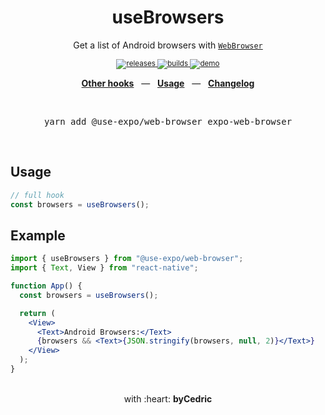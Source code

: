 <div align="center">
    <h1>useBrowsers</h1>
    <p>Get a list of Android browsers with <a href="https://docs.expo.io/versions/latest/sdk/webbrowser/"><code>WebBrowser</code></a></p>
    <sup>
        <a href="https://github.com/bycedric/use-expo/releases">
            <img src="https://img.shields.io/github/release/byCedric/use-expo/all.svg?style=flat-square" alt="releases" />
        </a>
        <a href="https://github.com/bycedric/use-expo/actions">
            <img src="https://img.shields.io/github/workflow/status/byCedric/use-expo/Packages/master.svg?style=flat-square" alt="builds" />
        </a>
        <a href="https://exp.host/@bycedric/use-expo">
            <img src="https://img.shields.io/badge/demo-expo.io-lightgrey.svg?style=flat-square" alt="demo" />
        </a>
    </sup>
    <br />
    <p align="center">
        <a href="https://github.com/byCedric/use-expo#readme"><b>Other hooks</b></a>
        &nbsp;&nbsp;&mdash;&nbsp;&nbsp;
        <a href="https://github.com/byCedric/use-expo#usage"><b>Usage</b></a>
        &nbsp;&nbsp;&mdash;&nbsp;&nbsp;
        <a href="https://github.com/byCedric/use-expo/blob/master/CHANGELOG.md"><b>Changelog</b></a>
    </p>
    <br />
    <pre>yarn add @use-expo/web-browser expo-web-browser</pre>
    <br />
</div>

## Usage

```jsx
// full hook
const browsers = useBrowsers();
```

## Example

```jsx
import { useBrowsers } from "@use-expo/web-browser";
import { Text, View } from "react-native";

function App() {
  const browsers = useBrowsers();

  return (
    <View>
      <Text>Android Browsers:</Text>
      {browsers && <Text>{JSON.stringify(browsers, null, 2)}</Text>}
    </View>
  );
}
```

<div align="center">
    <br />
    with :heart: <strong>byCedric</strong>
    <br />
</div>
